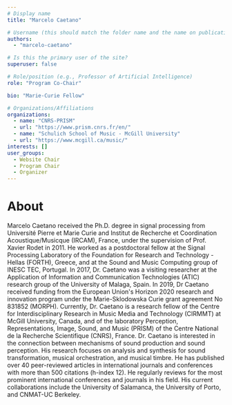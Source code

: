 ```yaml
---
# Display name
title: "Marcelo Caetano"

# Username (this should match the folder name and the name on publications)
authors:
  - "marcelo-caetano"

# Is this the primary user of the site?
superuser: false

# Role/position (e.g., Professor of Artificial Intelligence)
role: "Program Co-Chair"

bio: "Marie-Curie Fellow"

# Organizations/Affiliations
organizations:
  - name: "CNRS-PRISM"
  - url: "https://www.prism.cnrs.fr/en/"
  - name: "Schulich School of Music - McGill University"
  - url: "https://www.mcgill.ca/music/"
interests: []
user_groups:
  - Website Chair
  - Program Chair
  - Organizer
---
```


# About

Marcelo Caetano received the Ph.D. degree in signal processing from Université Pierre et Marie Curie and Institut de Recherche et Coordination Acoustique/Musicque (IRCAM), France, under the supervision of Prof. Xavier Rodet in 2011. He worked as a postdoctoral fellow at the Signal Processing Laboratory of the Foundation for Research and Technology - Hellas (FORTH), Greece, and at the Sound and Music Computing group of INESC TEC, Portugal. In 2017, Dr. Caetano was a visiting researcher at the Application of Information and Communication Technologies (ATIC) research group of the University of Malaga, Spain. In 2019, Dr Caetano received funding from the European Union's Horizon 2020 research and innovation program under the Marie-Sklodowska Curie grant agreement No 831852 (MORPH). Currently, Dr. Caetano is a research fellow of the Centre for Interdisciplinary Research in Music Media and Technology (CIRMMT) at McGill University, Canada, and of the laboratory Perception, Representations, Image, Sound, and Music (PRISM) of the Centre National de la Recherche Scientifique (CNRS), France. Dr. Caetano is interested in the connection between mechanisms of sound production and sound perception. His research focuses on analysis and synthesis for sound transformation, musical orchestration, and musical timbre. He has published over 40 peer-reviewed articles in international journals and conferences with more than 500 citations (h-index 12). He regularly reviews for the most prominent international conferences and journals in his field. His current collaborations include the University of Salamanca, the University of Porto, and CNMAT-UC Berkeley.
